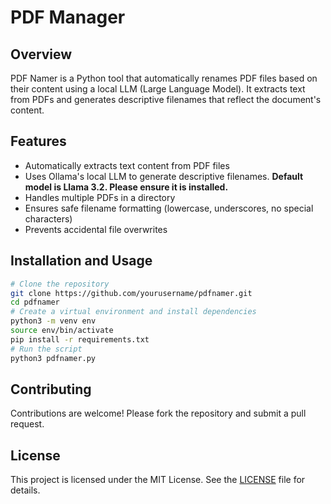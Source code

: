 # PDF Manager

## Overview
PDF Namer is a Python tool that automatically renames PDF files based on their content using a local LLM (Large Language Model). It extracts text from PDFs and generates descriptive filenames that reflect the document's content.

## Features
- Automatically extracts text content from PDF files
- Uses Ollama's local LLM to generate descriptive filenames. **Default model is Llama 3.2. Please ensure it is installed.**
- Handles multiple PDFs in a directory
- Ensures safe filename formatting (lowercase, underscores, no special characters)
- Prevents accidental file overwrites

## Installation and Usage
```bash
# Clone the repository
git clone https://github.com/yourusername/pdfnamer.git
cd pdfnamer
# Create a virtual environment and install dependencies
python3 -m venv env
source env/bin/activate
pip install -r requirements.txt
# Run the script
python3 pdfnamer.py
```

## Contributing
Contributions are welcome! Please fork the repository and submit a pull request.

## License
This project is licensed under the MIT License. See the [LICENSE](LICENSE) file for details.

